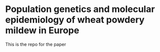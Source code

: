 # Population genetics and molecular epidemiology of wheat powdery mildew in Europe
This is the repo for the paper
